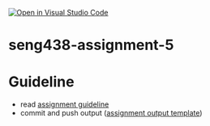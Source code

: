 [![Open in Visual Studio Code](https://classroom.github.com/assets/open-in-vscode-c66648af7eb3fe8bc4f294546bfd86ef473780cde1dea487d3c4ff354943c9ae.svg)](https://classroom.github.com/online_ide?assignment_repo_id=10679237&assignment_repo_type=AssignmentRepo)
# seng438-assignment-5

# Guideline
- read [assignment guideline](./seng438-a5.md) 
- commit and push output ([assignment output template](./seng438-a5-team_number.md))
